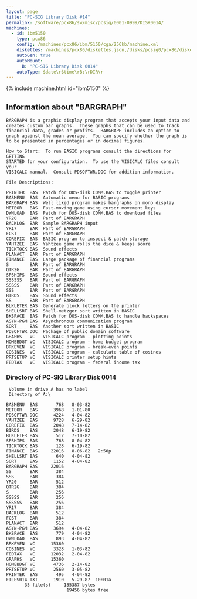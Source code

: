 ```yaml
---
layout: page
title: "PC-SIG Library Disk #14"
permalink: /software/pcx86/sw/misc/pcsig/0001-0999/DISK0014/
machines:
  - id: ibm5150
    type: pcx86
    config: /machines/pcx86/ibm/5150/cga/256kb/machine.xml
    diskettes: /machines/pcx86/diskettes.json,/disks/pcsig0/pcx86/diskettes.json
    autoGen: true
    autoMount:
      B: "PC-SIG Library Disk 0014"
    autoType: $date\r$time\rB:\rDIR\r
---
```


{% include machine.html id="ibm5150" %}

## Information about "BARGRAPH"

    BARGRAPH is a graphic display program that accepts your input data and
    creates custom bar graphs.  These graphs that can be used to track
    financial data, grades or profits.  BARGRAPH includes an option to
    graph against the mean average.  You can specify whether the graph is
    to be presented in percentages or in decimal figures.
    
    How to Start:  To run BASIC programs consult the directions for GETTING
    STARTED for your configuration.  To use the VISICALC files consult your
    VISICALC manual.  Consult PDSOFTWR.DOC for addition information.
    
    File Descriptions:
    
    PRINTER  BAS  Patch for DOS-disk COMM.BAS to toggle printer
    BASMENU  BAS  Automatic menu for BASIC programs
    BARGRAPH BAS  Well liked program makes bargraphs on mono display
    METEOR   BAS  Fast-moving game using cursor movement keys
    DWNLOAD  BAS  Patch for DOS-disk COMM.BAS to download files
    YR20     BAR  Part of BARGRAPH
    BACKLOG  BAR  Sample BARGRAPH input
    YR17     BAR  Part of BARGRAPH
    FCST     BAR  Part of BARGRAPH
    COREFIX  BAS  BASIC program to inspect & patch storage
    YAHTZEE  BAS  Yahtzee game rolls the dice & keeps score
    TICKTOCK BAS  Sound effects
    PLANACT  BAR  Part of BARGRAPH
    FINANCE  BAS  Large package of financial programs
    S        BAR  Part of BARGRAPH
    QTR2G    BAR  Part of BARGRAPH
    SPSHIPS  BAS  Sound effects
    SSSSSS   BAR  Part of BARGRAPH
    SSSSS    BAR  Part of BARGRAPH
    SSS      BAR  Part of BARGRAPH
    BIRDS    BAS  Sound effects
    SS       BAR  Part of BARGRAPH
    BLKLETER BAS  Generate block letters on the printer
    SHELLSRT BAS  Shell-metzger sort written in BASIC
    BKSPACE  BAS  Patch for DOS-disk COMM.BAS to handle backspaces
    ASYN-PGM BAS  Asynchronous communication program
    SORT     BAS  Another sort written in BASIC
    PDSOFTWR DOC  Package of public domain software
    GRAPHS   VC   VISICALC program - plotting points
    HOMEBDGT VC   VISICALC program - home budget program
    BRKEVEN  VC   VISICALC program - break-even points
    COSINES  VC   VISICALC program - calculate table of cosines
    PRTSETUP VC   VISICALC printer setup hints
    FEDTAX   VC   VISICALC program - federal income tax

### Directory of PC-SIG Library Disk 0014

     Volume in drive A has no label
     Directory of A:\

    BASMENU  BAS       768   8-03-82
    METEOR   BAS      3968   1-01-80
    PDSOFTWR DOC      4224   4-04-82
    YAHTZEE  BAS      9728   6-29-82
    COREFIX  BAS      2048   7-14-82
    BIRDS    BAS      2048   6-19-82
    BLKLETER BAS       512   7-10-82
    SPSHIPS  BAS       768   8-04-82
    TICKTOCK BAS       128   6-19-82
    FINANCE  BAS     22016   8-06-82   2:50p
    SHELLSRT BAS       640   4-04-82
    SORT     BAS      1152   4-04-82
    BARGRAPH BAS     22016
    SS       BAR       384
    SSS      BAR       384
    YR20     BAR       512
    QTR2G    BAR       384
    S        BAR       256
    SSSSS    BAR       256
    SSSSSS   BAR       256
    YR17     BAR       384
    BACKLOG  BAR       512
    FCST     BAR       384
    PLANACT  BAR       512
    ASYN-PGM BAS      3694   4-04-82
    BKSPACE  BAS       779   4-04-82
    DWNLOAD  BAS       893   4-04-82
    BRKEVEN  VC      15360
    COSINES  VC       3328   1-03-82
    FEDTAX   VC      12032   2-04-82
    GRAPHS   VC      15360
    HOMEBDGT VC       4736   2-14-82
    PRTSETUP VC       2560   3-05-82
    PRINTER  BAS       495   4-04-82
    FILES014 TXT      1910   5-29-87  10:01a
           35 file(s)     135387 bytes
                           19456 bytes free
